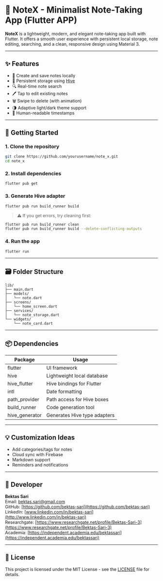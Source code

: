 # 📘 NoteX - Minimalist Note-Taking App (Flutter APP)

**NoteX** is a lightweight, modern, and elegant note-taking app built with Flutter. It offers a smooth user experience with persistent local storage, note editing, searching, and a clean, responsive design using Material 3.

---

## ✨ Features

* 📝 Create and save notes locally
* 🔁 Persistent storage using [Hive](https://pub.dev/packages/hive)
* 🔍 Real-time note search
* 🖊️ Tap to edit existing notes
* 🗑️ Swipe to delete (with animation)
* 🌗 Adaptive light/dark theme support
* 📅 Human-readable timestamps

---

## 🚀 Getting Started

### 1. Clone the repository

```bash
git clone https://github.com/yourusername/note_x.git
cd note_x
```

### 2. Install dependencies

```bash
flutter pub get
```

### 3. Generate Hive adapter

```bash
flutter pub run build_runner build
```

> ⚠️ If you get errors, try cleaning first:

```bash
flutter pub run build_runner clean
flutter pub run build_runner build --delete-conflicting-outputs
```

### 4. Run the app

```bash
flutter run
```

---

## 🗃️ Folder Structure

```
lib/
├── main.dart
├── models/
│   └── note.dart
├── screens/
│   └── home_screen.dart
├── services/
│   └── note_storage.dart
└── widgets/
    └── note_card.dart
```

---

## 📦 Dependencies

| Package         | Usage                        |
| --------------- | ---------------------------- |
| flutter         | UI framework                 |
| hive            | Lightweight local database   |
| hive\_flutter   | Hive bindings for Flutter    |
| intl            | Date formatting              |
| path\_provider  | Path access for Hive boxes   |
| build\_runner   | Code generation tool         |
| hive\_generator | Generates Hive type adapters |

---

## 💡 Customization Ideas

* Add categories/tags for notes
* Cloud sync with Firebase
* Markdown support
* Reminders and notifications

---

## 👤 Developer

**Bektas Sari**  <br>
Email: [bektas.sari@gmail.com](mailto:bektas.sari@gmail.com)  <br>
GitHub: [https://github.com/bektas-sari](https://github.com/bektas-sari) <br>
LinkedIn: [www.linkedin.com/in/bektas-sari](http://www.linkedin.com/in/bektas-sari) <br>
Researchgate: [https://www.researchgate.net/profile/Bektas-Sari-3](https://www.researchgate.net/profile/Bektas-Sari-3) <br>
Academia: [https://independent.academia.edu/bektassari](https://independent.academia.edu/bektassari) <br>

---

## 📄 License

This project is licensed under the MIT License - see the [LICENSE](LICENSE) file for details.

